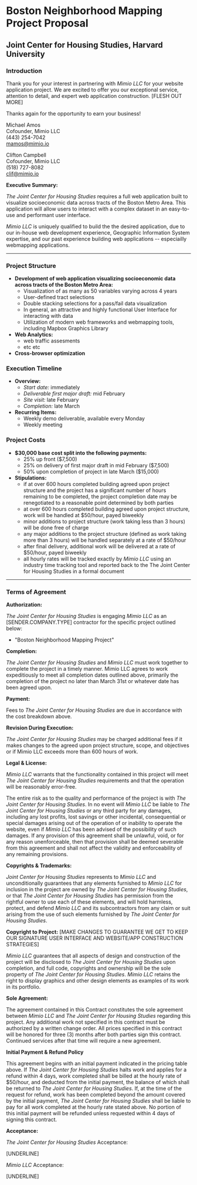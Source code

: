 # Boston Neighborhood Mapping Project Proposal
## Joint Center for Housing Studies, Harvard University

### Introduction

Thank you for your interest in partnering with _Mimio LLC_ for your website application project. We are excited to offer you our exceptional service, attention to detail, and expert web application construction. [FLESH OUT MORE]

Thanks again for the opportunity to earn your business!

Michael Amos<br>
Cofounder, Mimio LLC<br>
(443) 254-7042<br>
mamos@mimio.io


Clifton Campbell<br>
Cofounder, Mimio LLC<br>
(518) 727-8082<br>
clif@mimio.io


**Executive Summary:**

_The Joint Center for Housing Studies_ requires a full web application built to visualize socioeconomic data across tracts of the Boston Metro Area. This application will allow users to interact with a complex dataset in an easy-to-use and performant user interface.

_Mimio LLC_ is uniquely qualified to build the the desired application, due to our in-house web development experience, Geographic Information System expertise, and our past experience building web applications -- especiailly webmapping applications.

***

### Project Structure
- **Development of web application visualizing socioeconomic data across tracts of the Boston Metro Area:**
  - Visualization of as many as 50 variables varying across 4 years
  - User-defined tract selections
  - Double stacking selections for a pass/fail data visualization
  - In general, an attractive and highly functional User Interface for interacting with data
  - Utilization of modern web frameworks and webmapping tools, including Mapbox Graphics Library 
- **Web Analytics:**
  - web traffic assesments
  - etc etc
- **Cross-browser optimization**

### Execution Timeline
- **Overview:**
  - _Start date:_ immediately
  - _Deliverable first major draft:_ mid February
  - _Site visit:_ late February
  - _Completion:_ late March
- **Recurring Items:**
  - Weekly demo deliverable, available every Monday
  - Weekly meeting

### Project Costs
- **$30,000 base cost split into the following payments:**
  - 25% up front ($7,500)
  - 25% on delivery of first major draft in mid February ($7,500)
  - 50% upon completion of project in late March ($15,000)
- **Stipulations:**
  - if at over 600 hours completed building agreed upon project structure and the project has a significant number of hours remaining to be completed, the project completion date may be renegotiated to a reasonable point determined by both parties
  - at over 600 hours completed building agreed upon project structure, work will be handled at $50/hour, payed biweekly
  - minor additions to project structure (work taking less than 3 hours) will be done free of charge
  - any major additions to the project structure (defined as work taking more than 3 hours) will be handled separately at a rate of $50/hour
  - after final delivery, additional work will be delivered at a rate of $50/hour, payed biweekly
  - all hourly rates will be tracked exactly by _Mimio LLC_ using an industry time tracking tool and reported back to the The Joint Center for Housing Studies in a formal document

***

### Terms of Agreement


**Authorization:**

_The Joint Center for Housing Studies_ is engaging _Mimio LLC_ as an [SENDER.COMPANY.TYPE] contractor for the specific project outlined below:
- "Boston Neighborhood Mapping Project"

**Completion:**

_The Joint Center for Housing Studies_ and _Mimio LLC_ must work together to complete the project in a timely manner. Mimio LLC agrees to work expeditiously to meet all completion dates outlined above, primarily the completion of the project no later than March 31st or whatever date has been agreed upon.

**Payment:**

Fees to _The Joint Center for Housing Studies_ are due in accordance with the cost breakdown above.

**Revision During Execution:**

_The Joint Center for Housing Studies_ may be charged additional fees if it makes changes to the agreed upon project structure, scope, and objectives or if Mimio LLC exceeds more than 600 hours of work.

**Legal & License:**

_Mimio LLC_ warrants that the functionality contained in this project will meet _The Joint Center for Housing Studies_ requirements and that the operation will be reasonably error-free.

The entire risk as to the quality and performance of the project is with _The Joint Center for Housing Studies_. In no event will _Mimio LLC_ be liable to _The Joint Center for Housing Studies_ or any third party for any damages, including any lost profits, lost savings or other incidental, consequential or special damages arising out of the operation of or inability to operate the website, even if _Mimio LLC_ has been advised of the possibility of such damages.
If any provision of this agreement shall be unlawful, void, or for any reason unenforceable, then that provision shall be deemed severable from this agreement and shall not affect the validity and enforceability of any remaining provisions.

**Copyrights & Trademarks:**

_Joint Center for Housing Studies_ represents to _Mimio LLC_ and unconditionally guarantees that any elements furnished to _Mimio LLC_ for inclusion in the project are owned by _The Joint Center for Housing Studies_, or that _The Joint Center for Housing Studies_ has permission from the rightful owner to use each of these elements, and will hold harmless, protect, and defend _Mimio LLC_ and its subcontractors from any claim or suit arising from the use of such elements furnished by _The Joint Center for Housing Studies_.

**Copyright to Project:** [MAKE CHANGES TO GUARANTEE WE GET TO KEEP OUR SIGNATURE USER INTERFACE AND WEBSITE/APP CONSTRUCTION STRATEGIES]

_Mimio LLC_ guarantees that all aspects of design and construction of the project will be disclosed to _The Joint Center for Housing Studies_ upon completion, and full code, copyrights and ownership will be the sole property of _The Joint Center for Housing Studies_. _Mimio LLC_ retains the right to display graphics and other design elements as examples of its work in its portfolio.

**Sole Agreement:**

The agreement contained in this Contract constitutes the sole agreement between _Mimio LLC_ and _The Joint Center for Housing Studies_ regarding this project. Any additional work not specified in this contract must be authorized by a written change order. All prices specified in this contract will be honored for three (3) months after both parties sign this contract. Continued services after that time will require a new agreement.

**Initial Payment & Refund Policy**

This agreement begins with an initial payment indicated in the pricing table above. If _The Joint Center for Housing Studies_ halts work and applies for a refund within 4 days, work completed shall be billed at the hourly rate of $50/hour, and deducted from the initial payment, the balance of which shall be returned to _The Joint Center for Housing Studies_. If, at the time of the request for refund, work has been completed beyond the amount covered by the initial payment, _The Joint Center for Housing Studies_ shall be liable to pay for all work completed at the hourly rate stated above. No portion of this initial payment will be refunded unless requested within 4 days of signing this contract.

**Acceptance:**

_The Joint Center for Housing Studies_ Acceptance:

[UNDERLINE]


_Mimio LLC_ Acceptance:

[UNDERLINE]